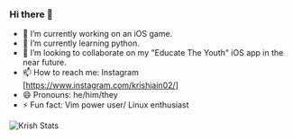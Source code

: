 ### Hi there 👋

- 🔭 I’m currently working on an iOS game.
- 🌱 I’m currently learning python.
- 👯 I’m looking to collaborate on my "Educate The Youth" iOS app in the near future.
- 📫 How to reach me: Instagram [https://www.instagram.com/krishjain02/]
- 😄 Pronouns: he/him/they
- ⚡ Fun fact: Vim power user/ Linux enthusiast



![Krish Stats](https://github-readme-stats.vercel.app/api?username=Krish-sysadmin&show_icons=true&theme=dracula)
